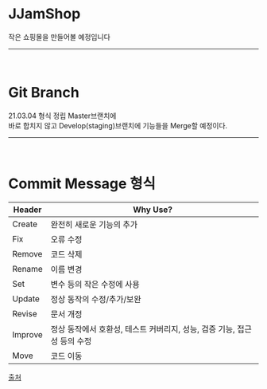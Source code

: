 # JJamShop
작은 쇼핑몰을 만들어볼 예정입니다
<br>
<hr>
<br>

# Git Branch 

21.03.04 형식 정립
Master브랜치에 <br>
바로 합치지 않고 Develop(staging)브랜치에 기능들을 Merge할 예정이다.
<br>
<hr>
<br>

# Commit Message 형식

| Header  | Why Use?                                                     |
| ------- | ------------------------------------------------------------ |
| Create  | 완전히 새로운 기능의 추가                                    |
| Fix     | 오류 수정                                                    |
| Remove  | 코드 삭제                                                    |
| Rename  | 이름 변경                                                    |
| Set     | 변수 등의 작은 수정에 사용                                   |
| Update  | 정상 동작의 수정/추가/보완                                   |
| Revise  | 문서 개정                                                    |
| Improve | 정상 동작에서 호환성, 테스트 커버리지, 성능, 검증 기능, 접근성 등의 수정 |
| Move    | 코드 이동                                                    |



[출처](https://velog.io/@hyeong412/TIL-%EC%A2%8B%EC%9D%80-%EC%BB%A4%EB%B0%8B-%EB%A9%94%EC%84%B8%EC%A7%80-%EC%9E%91%EC%84%B1%ED%95%98%EA%B8%B0-)
